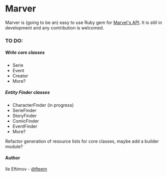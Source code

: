 Marver
======

Marver is (going to be an) easy to use Ruby gem for [Marvel's API](http://developer.marvel.com/). It is still in development and any contribution is welcomed.


### TO DO:

##### Write core classes
* Serie
* Event
* Creator
* More?  


##### Entity Finder classes
* CharacterFinder (in progress)
* SerieFinder
* StoryFinder
* ComicFinder
* EventFinder
* More?


Refactor generation of resource lists for core classes, maybe add a builder module?



#### Author
Ile Eftimov - [@fteem](http://twitter.com/fteem)
